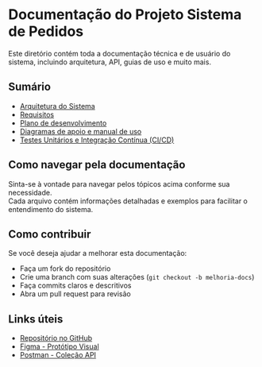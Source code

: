 # Documentação do Projeto Sistema de Pedidos

Este diretório contém toda a documentação técnica e de usuário do sistema, incluindo arquitetura, API, guias de uso e muito mais.

## Sumário

- [Arquitetura do Sistema](./arquitetura.md)   
- [Requisitos](./requisitos.md)
- [Plano de desenvolvimento](./plano-de-desenvolvimento.md)
- [Diagramas de apoio e manual de uso](./diagramas-e-manual-de-uso.md)
- [Testes Unitários e Integração Contínua (CI/CD)](./testes-e-cicd.md)

## Como navegar pela documentação

Sinta-se à vontade para navegar pelos tópicos acima conforme sua necessidade.  
Cada arquivo contém informações detalhadas e exemplos para facilitar o entendimento do sistema.

## Como contribuir

Se você deseja ajudar a melhorar esta documentação:  
- Faça um fork do repositório  
- Crie uma branch com suas alterações (`git checkout -b melhoria-docs`)  
- Faça commits claros e descritivos  
- Abra um pull request para revisão

## Links úteis

- [Repositório no GitHub](https://github.com/ana-ferreiramg/PUCRS_TCC)  
- [Figma - Protótipo Visual](https://www.figma.com/design/IBADgIpUHBgIkOLcSMlO6k/TCC?m=auto&t=hDjfOokJYa0M87rY-1)  
- [Postman - Coleção API](https://www.postman.com/anaferreira18/tcc/collection/pm7ufio/pucrs-tcc?action=share&creator=40172076)  

